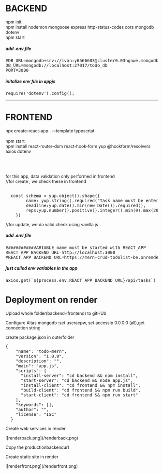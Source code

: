 
<h1>BACKEND</h1>
npm init <br>
npm install nodemon mongoose express http-status-codes cors mongodb dotenv <br>
npm start<br>
<h5>add .env file</h5>
<pre>
#DB_URL=mongodb+srv://ivan:y6566683@cluster0.03hgnwe.mongodb.net/?retryWrites=true&w=majority&appName=Cluster0
DB_URL=mongodb://localhost:27017/todo_db
PORT=3000
</pre>
<h5>initalize env file in appjs</h5>
<pre>
require('dotenv').config();
</pre>
<hr>

<h1>FRONTEND</h1>
npx create-react-app . --template typescript<br>
<br>
npm start<br>
npm install react-router-dom react-hook-form yup @hookform/resolvers axios dotenv <br>
<br>
<br>
<br>


for this app, data validation only performed in frontend<br>
//for create , we check these in frontend<br>
<br>
<pre>
  const schema = yup.object().shape({
        name: yup.string().required("Task name must be entered"),
        deadline:yup.date().min(new Date()).required(),
        reps:yup.number().positive().integer().min(0).max(20).required()
    })
</pre>
//for update, we do valid check using vanilla js 

<h5>add .env file</h5>
<pre>
###########VARIABLE name must be started with REACT_APP
REACT_APP_BACKEND_URL=http://localhost:3000
#REACT_APP_BACKEND_URL=https://mern-crud-todolist-be.onrender.com
</pre>
<h5>just called env variables in the app</h5>
<pre>
axios.get(`${process.env.REACT_APP_BACKEND_URL}/api/tasks`)
</pre>
<h1>Deployment on render</h1>
<p>Upload whole folder(backend+frontend) to gitHUb</p>
<p>Configure Altas mongodb :set useracpw, set accessip 0.0.0.0 (all),get connection string
<p>create package.json in outerfolder</p>
<pre>
{
    "name": "todo-mern",
    "version": "1.0.0",
    "description": "",
    "main": "app.js",
    "scripts": {
      "install-server": "cd backend && npm install",
      "start-server": "cd backend && node app.js",
      "install-client": "cd frontend && npm install",
      "build-client": "cd frontend && npm run build",
      "start-client": "cd frontend && npm run start"
    },
    "keywords": [],
    "author": "",
    "license": "ISC"
  }
</pre>
<p>Create web services in render</p>
![renderback.png](/renderback.png)
<p>Copy the productionbackendurl  </p>
<p>Create static site in render</p>
![renderfront.png](/renderfront.png)
